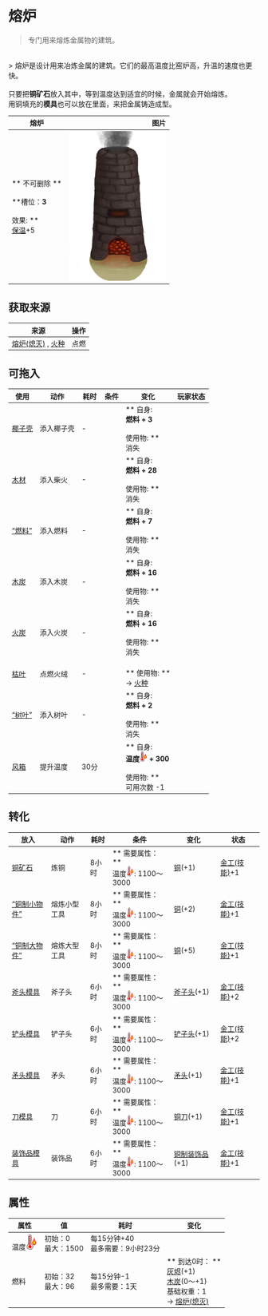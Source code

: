 # 熔炉  
> 专门用来熔炼金属物的建筑。  
<br>  
> 熔炉是设计用来冶炼金属的建筑。它们的最高温度比窑炉高，升温的速度也更快。<br><br>只要把<b>铜矿石</b>放入其中，等到温度达到适宜的时候，金属就会开始熔炼。<br>用铜填充的<b>模具</b>也可以放在里面，来把金属铸造成型。  
  
  熔炉  |   图片   
 ----  |  ----:   
 ** 不可删除 **<br><br>**槽位：**3<br><br>** 效果: **<br>[保温](InsulationCold.md)+5  |  <img decoding="async" src="Sprite/ForgeLit.png" href="a.md" style="max-width:300px;max-height:300px;">   
  
## 获取来源  
来源  |  操作  
----  |  ----  
[熔炉(熄灭)](ForgeExtinguished.md) , [火种](TinderLit.md)  |  点燃  
## 可拖入  
使用  |  动作  |  耗时  |  条件  |  变化  |  玩家状态  
----  |  ----  |  ----  |  ----  |  ----  |  ----  
[椰子壳](CoconutShell.md)  |  添入椰子壳<br>  |  -  |    |  ** 自身: **<br>燃料 + 3<br><br>** 使用物: **<br>消失  |    
[木材](Wood.md)  |  添入柴火<br>  |  -  |    |  ** 自身: **<br>燃料 + 28<br><br>** 使用物: **<br>消失  |    
[“燃料”](tag_Fuel.md)  |  添入燃料<br>  |  -  |    |  ** 自身: **<br>燃料 + 7<br><br>** 使用物: **<br>消失  |    
[木炭](Charcoal.md)  |  添入木炭<br>  |  -  |    |  ** 自身: **<br>燃料 + 16<br><br>** 使用物: **<br>消失  |    
[火炭](Embers.md)  |  添入火炭<br>  |  -  |    |  ** 自身: **<br>燃料 + 16<br><br>** 使用物: **<br>消失  |    
[枯叶](LeavesDry.md)  |  点燃火绒<br>  |  -  |    |  <br>** 使用物: **<br>→ [火种](TinderLit.md)  |    
[“树叶”](tag_Leaves.md)  |  添入树叶<br>  |  -  |    |  ** 自身: **<br>燃料 + 2<br><br>** 使用物: **<br>消失  |    
[风箱](Bellows.md)  |  提升温度<br>  |  30分  |    |  ** 自身: **<br>温度<img decoding="async" src="Sprite/Hot.png" href="a.md" style="max-width:20px;max-height:20px;"> + 300<br><br>** 使用物: **<br>可用次数  -1  |    
## 转化  
放入  |  动作  |  耗时  |  条件  |  变化  |  状态  
----  |  ----  |  ----  |  ----  |  ----  |  ----  
[铜矿石](CopperOre.md)  |  炼铜  |  8小时  |  ** 需要属性：**<br>温度<img decoding="async" src="Sprite/Hot.png" href="a.md" style="max-width:20px;max-height:20px;">: 1100～3000  |  [铜](Copper.md)(+1)  |  [金工(技能)](Skill_Metalworking.md)+1  
[“铜制小物件”](tag_CopperSmall.md)  |  熔炼小型工具  |  8小时  |  ** 需要属性：**<br>温度<img decoding="async" src="Sprite/Hot.png" href="a.md" style="max-width:20px;max-height:20px;">: 1100～3000  |  [铜](Copper.md)(+2)  |  [金工(技能)](Skill_Metalworking.md)+1  
[“铜制大物件”](tag_CopperBig.md)  |  熔炼大型工具  |  8小时  |  ** 需要属性：**<br>温度<img decoding="async" src="Sprite/Hot.png" href="a.md" style="max-width:20px;max-height:20px;">: 1100～3000  |  [铜](Copper.md)(+5)  |  [金工(技能)](Skill_Metalworking.md)+1  
[斧头模具](MoldAxe.md)  |  斧子头  |  6小时  |  ** 需要属性：**<br>温度<img decoding="async" src="Sprite/Hot.png" href="a.md" style="max-width:20px;max-height:20px;">: 1100～3000  |  [斧子头](AxeHead.md)(+1)  |  [金工(技能)](Skill_Metalworking.md)+2  
[铲头模具](MoldShovel.md)  |  铲子头  |  6小时  |  ** 需要属性：**<br>温度<img decoding="async" src="Sprite/Hot.png" href="a.md" style="max-width:20px;max-height:20px;">: 1100～3000  |  [铲子头](ShovelHead.md)(+1)  |  [金工(技能)](Skill_Metalworking.md)+2  
[矛头模具](MoldSpear.md)  |  矛头  |  6小时  |  ** 需要属性：**<br>温度<img decoding="async" src="Sprite/Hot.png" href="a.md" style="max-width:20px;max-height:20px;">: 1100～3000  |  [矛头](SpearHead.md)(+1)  |  [金工(技能)](Skill_Metalworking.md)+1  
[刀模具](MoldKnife.md)  |  刀  |  6小时  |  ** 需要属性：**<br>温度<img decoding="async" src="Sprite/Hot.png" href="a.md" style="max-width:20px;max-height:20px;">: 1100～3000  |  [铜刀](KnifeCopper.md)(+1)  |  [金工(技能)](Skill_Metalworking.md)+1  
[装饰品模具](MoldCopperDecoration.md)  |  装饰品  |  6小时  |  ** 需要属性：**<br>温度<img decoding="async" src="Sprite/Hot.png" href="a.md" style="max-width:20px;max-height:20px;">: 1100～3000  |  [铜制装饰品](CopperDecoration_Mold.md)(+1)  |  [金工(技能)](Skill_Metalworking.md)+1  
## 属性   
属性  |  值  |  耗时  |  变化  
----  |  ----  |  ----  |  ----  
温度<img decoding="async" src="Sprite/Hot.png" href="a.md" style="max-width:30px;max-height:30px;">  |  初始：0<br>最大：1500  |  每15分钟+40<br>最多需要：9小时23分  |    
燃料  |  初始：32<br>最大：96  |  每15分钟-1<br>最多需要：1天  |  ** 到达0时： **<br>  [灰烬](Ash.md)(+1)<br>  [木炭](Charcoal.md)(0～+1)<br>基础权重：1<br>→ [熔炉(熄灭)](ForgeExtinguished.md)  


<script>document.title="熔炉 - 卡牌生存百科 Card Survival Wiki";</script>